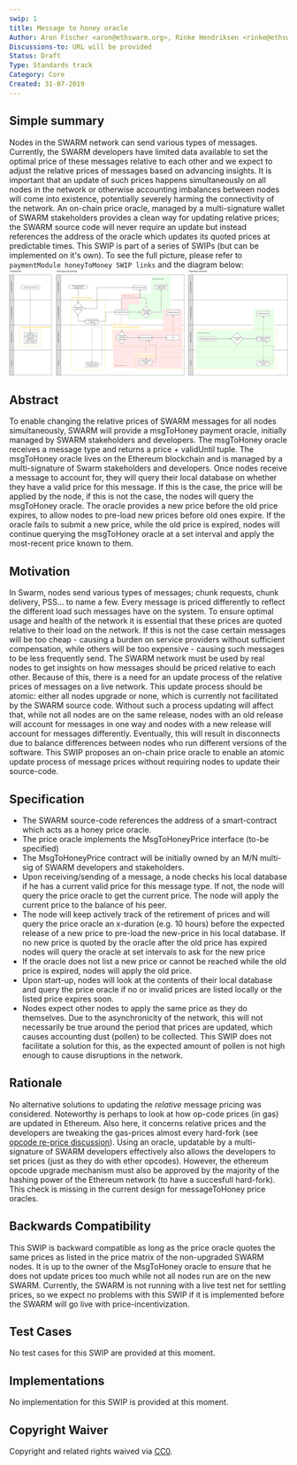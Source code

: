 ```yaml
---
swip: 1
title: Message to honey oracle
Author: Aron Fischer <aron@ethswarm.org>, Rinke Hendriksen <rinke@ethswarm.org>, Vojtech Simetka <vojtech@iovlabs.org>
Discussions-to: URL will be provided
Status: Draft
Type: Standards track
Category: Core
Created: 31-07-2019
---
```


<!--You can leave these HTML comments in your merged SWIP and delete the visible duplicate text guides, they will not appear and may be helpful to refer to if you edit it again. This is the suggested template for new SWIPs. Note that a SWIP number will be assigned by an editor. When opening a pull request to submit your SWIP, please use an abbreviated title in the filename, `SWIP-draft_title_abbrev.md`. The title should be 44 characters or less.-->

## Simple summary
<!--"If you can't explain it simply, you don't understand it well enough." Provide a simplified and layman-accessible explanation of the SWIP.-->
Nodes in the SWARM network can send various types of messages. Currently, the SWARM developers have limited data available to set the optimal price of these messages relative to each other and we expect to adjust the relative prices of messages based on advancing insights. It is important that an update of such prices happens simultaneously on all nodes in the network or otherwise accounting imbalances between nodes will come into existence, potentially severely harming the connectivity of the network. 
An on-chain price oracle, managed by a multi-signature wallet of SWARM stakeholders provides a clean way for updating relative prices; the SWARM source code will never require an update but instead references the address of the oracle which updates its quoted prices at predictable times.
This SWIP is part of a series of SWIPs (but can be implemented on it's own). To see the full picture, please refer to `paymentModule honeyToMoney SWIP links` and the diagram below:
![SWIP_Diagrams.svg](./../assets/SWIP_Diagrams.svg)

## Abstract
<!--A short (~200 word) description of the technical issue being addressed.-->
To enable changing the relative prices of SWARM messages for all nodes simultaneously, SWARM will provide a msgToHoney payment oracle, initially managed by SWARM stakeholders and developers. The msgToHoney oracle receives a message type and returns a price + validUntil tuple. The msgToHoney oracle lives on the Ethereum blockchain and is managed by a multi-signature of Swarm stakeholders and developers. Once nodes receive a message to account for, they will query their local database on whether they have a valid price for this message. If this is the case, the price will be applied by the node, if this is not the case, the nodes will query the msgToHoney oracle. The oracle provides a new price before the old price expires, to allow nodes to pre-load new prices before old ones expire. If the oracle fails to submit a new price, while the old price is expired, nodes will continue querying the msgToHoney oracle at a set interval and apply the most-recent price known to them. 

## Motivation
<!--The motivation is critical for SWIPs that want to change the Swarm protocol. It should clearly explain why the existing protocol specification is inadequate to address the problem that the SWIP solves. SWIP submissions without sufficient motivation may be rejected outright.-->
In Swarm, nodes send various types of messages; chunk requests, chunk delivery, PSS… to name a few. Every message is priced differently to reflect the different load such messages have on the system. To ensure optimal usage and health of the network it is essential that these prices are quoted relative to their load on the network. If this is not the case certain messages will be too cheap - causing a burden on service providers without sufficient compensation, while others will be too expensive - causing such messages to be less frequently send. The SWARM network must be used by real nodes to get insights on how messages should be priced relative to each other. Because of this, there is a need for an update process of the relative prices of messages on a live network. This update process should be atomic: either all nodes upgrade or none, which is currently not facilitated by the SWARM source code. Without such a process updating will affect that, while not all nodes are on the same release, nodes with an old release will account for messages in one way and nodes with a new release will account for messages differently. Eventually, this will result in disconnects due to balance differences between nodes who run different versions of the software. This SWIP proposes an on-chain price oracle to enable an atomic update process of message prices without requiring nodes to update their source-code. 

## Specification
<!--The technical specification should describe the syntax and semantics of any new feature. The specification should be detailed enough to allow competing, interoperable implementations for the current Swarm platform and future client implementations.-->
* The SWARM source-code references the address of a smart-contract which acts as a honey price oracle.
* The price oracle implements the MsgToHoneyPrice interface (to-be specified) 
* The MsgToHoneyPrice contract will be initially owned by an M/N multi-sig of SWARM developers and stakeholders.
* Upon receiving/sending of a message, a node checks his local database if he has a current valid price for this message type. If not, the node will query the price oracle to get the current price. The node will apply the current price to the balance of his peer. 
* The node will keep actively track of the retirement of prices and will query the price oracle an x-duration (e.g. 10 hours) before the expected release of a new price to pre-load the new-price in his local database. If no new price is quoted by the oracle after the old price has expired nodes will query the oracle at set intervals to ask for the new price
* If the oracle does not list a new price or cannot be reached while the old price is expired, nodes will apply the old price.   
* Upon start-up, nodes will look at the contents of their local database and query the price oracle if no or invalid prices are listed locally or the listed price expires soon.
* Nodes expect other nodes to apply the same price as they do themselves. Due to the asynchronicity of the network, this will not necessarily be true around the period that prices are updated, which causes accounting dust (pollen) to be collected. This SWIP does not facilitate a solution for this, as the expected amount of pollen is not high enough to cause disruptions in the network. 
## Rationale
<!--The rationale fleshes out the specification by describing what motivated the design and why particular design decisions were made. It should describe alternate designs that were considered and related work, e.g. how the feature is supported in other languages. The rationale may also provide evidence of consensus within the community, and should discuss important objections or concerns raised during discussion.-->
No alternative solutions to updating the *relative* message pricing was considered. Noteworthy is perhaps to look at how op-code prices (in gas) are updated in Ethereum. Also here, it concerns relative prices and the developers are tweaking the gas-prices almost every hard-fork (see [opcode re-price discussion](https://ethereum-magicians.org/t/opcode-repricing/3024)). Using an oracle, updatable by a multi-signature of SWARM developers effectively also allows the developers to set prices (just as they do with ether opcodes). However, the ethereum opcode upgrade mechanism must also be approved by the majority of the hashing power of the Ethereum network (to have a succesfull hard-fork). This check is missing in the current design for messageToHoney price oracles. 

## Backwards Compatibility 
<!--All SWIPs that introduce backwards incompatibilities must include a section describing these incompatibilities and their severity. The SWIP must explain how the author proposes to deal with these incompatibilities. SWIP submissions without a sufficient backwards compatibility treatise may be rejected outright.-->
This SWIP is backward compatible as long as the price oracle quotes the same prices as listed in the price matrix of the non-upgraded SWARM nodes. It is up to the owner of the MsgToHoney oracle to ensure that he does not update prices too much while not all nodes run are on the new SWARM. Currently, the SWARM is not running with a live test net for settling prices, so we expect no problems with this SWIP if it is implemented before the SWARM will go live with price-incentivization. 

## Test Cases 
<!--Test cases for an implementation are mandatory for SWIPs that are affecting changes to data and message formats. Other SWIPs can choose to include links to test cases if applicable.-->
No test cases for this SWIP are provided at this moment.

## Implementations
<!--The implementations must be completed before any SWIP is given status "Final", but it need not be completed before the SWIP is accepted. While there is merit to the approach of reaching consensus on the specification and rationale before writing code, the principle of "rough consensus and running code" is still useful when it comes to resolving many discussions of API details.-->
No implementation for this SWIP is provided at this moment.
## Copyright Waiver
 Copyright and related rights waived via [CC0](https://creativecommons.org/publicdomain/zero/1.0/).
